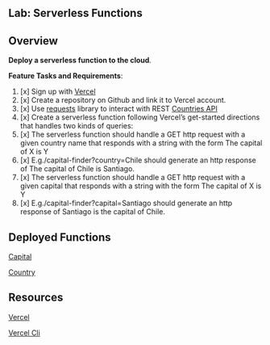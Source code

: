 ## Lab: Serverless Functions
## Overview
**Deploy a serverless function to the cloud**.

**Feature Tasks and Requirements**:

1. [x] Sign up with [Vercel](https://vercel.com/docs/get-started)
2. [x] Create a repository on Github and link it to Vercel account.
3. [x] Use [requests](https://docs.python-requests.org/en/latest/) library to interact with REST [Countries API](https://restcountries.com/#rest-countries)
4. [x] Create a serverless function following Vercel’s get-started directions that handles two kinds of queries:
5. [x] The serverless function should handle a GET http request with a given country name that responds with a string with the form The capital of X is Y
6. [x] E.g./capital-finder?country=Chile should generate an http response of The capital of Chile is Santiago.
7. [x] The serverless function should handle a GET http request with a given capital that responds with a string with the form The capital of X is Y
8. [x] E.g./capital-finder?capital=Santiago should generate an http response of Santiago is the capital of Chile.

## Deployed Functions
[Capital](https://capital-finder-thomas-basham.vercel.app/api/countries?capital=Santiago)

[Country](https://capital-finder-thomas-basham.vercel.app/api/countries?country=chile)

## Resources
[Vercel](https://vercel.com/docs/concepts/functions/serverless-functions/supported-languages#python)

[Vercel Cli](https://vercel.com/docs/concepts/deployments/overview#vercel-cli)
